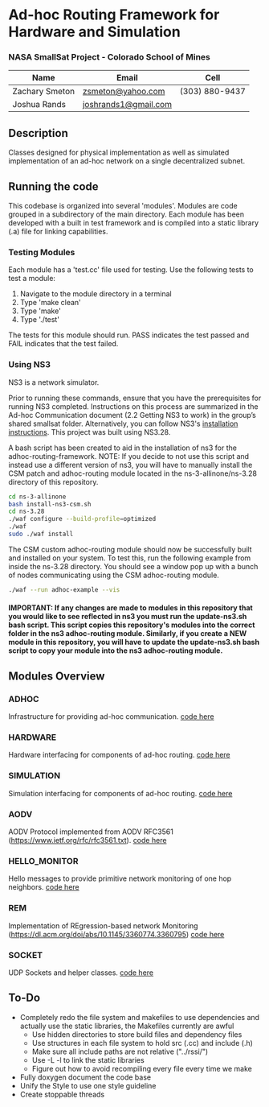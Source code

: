 # Ad-hoc Routing Framework for Hardware and Simulation

### NASA SmallSat Project - Colorado School of Mines

Name | Email | Cell
--- | --- | ---
Zachary Smeton | zsmeton@yahoo.com | (303) 880-9437
Joshua Rands | joshrands1@gmail.com


## Description

Classes designed for physical implementation as well as simulated implementation of an ad-hoc network on a single decentralized subnet.

## Running the code

This codebase is organized into several 'modules'. Modules are code grouped in a subdirectory of the main directory. Each module has been developed with a built in test framework and is compiled into a static library (.a) file for linking capabilities. 

### Testing Modules

Each module has a 'test.cc' file used for testing. Use the following tests to test a module: 

1. Navigate to the module directory in a terminal
2. Type 'make clean'
3. Type 'make'
4. Type './test'

The tests for this module should run. PASS indicates the test passed and FAIL indicates that the test failed. 

### Using NS3

NS3 is a network simulator.

Prior to running these commands, ensure that you have the prerequisites for running NS3 completed. Instructions on this process are summarized in the Ad-hoc Communication document (2.2 Getting NS3 to work) in the group’s shared smallsat folder. Alternatively, you can follow NS3's [installation instructions](https://www.nsnam.org/wiki/Installation). This project was built using NS3.28.

A bash script has been created to aid in the installation of ns3 for the adhoc-routing-framework. NOTE: If you decide to not use this script and instead use a different version of ns3, you will have to manually install the CSM patch and adhoc-routing module located in the ns-3-allinone/ns-3.28 directory of this repository. 

```bash
cd ns-3-allinone
bash install-ns3-csm.sh
cd ns-3.28
./waf configure --build-profile=optimized
./waf
sudo ./waf install
```

The CSM custom adhoc-routing module should now be successfully built and installed on your system. To test this, run the following example from inside the ns-3.28 directory. You should see a window pop up with a bunch of nodes communicating using the CSM adhoc-routing module. 

```bash
./waf --run adhoc-example --vis
```

#### IMPORTANT: If any changes are made to modules in this repository that you would like to see reflected in ns3 you must run the update-ns3.sh bash script. This script copies this repository's modules into the correct folder in the ns3 adhoc-routing module. Similarly, if you create a NEW module in this repository, you will have to update the update-ns3.sh bash script to copy your module into the ns3 adhoc-routing module. 

## Modules Overview

### ADHOC

Infrastructure for providing ad-hoc communication. 
[code here](adhoc)

### HARDWARE

Hardware interfacing for components of ad-hoc routing.
[code here](hardware)

### SIMULATION

Simulation interfacing for components of ad-hoc routing.
[code here](simulation)

### AODV 

AODV Protocol implemented from AODV RFC3561 (https://www.ietf.org/rfc/rfc3561.txt).
[code here](aodv)

### HELLO_MONITOR

Hello messages to provide primitive network monitoring of one hop neighbors. 
[code here](hello_monitor)

### REM

Implementation of REgression-based network Monitoring (https://dl.acm.org/doi/abs/10.1145/3360774.3360795)
[code here](rem)

### SOCKET

UDP Sockets and helper classes. 
[code here](socket)

## To-Do
- Completely redo the file system and makefiles to use dependencies and actually use the static libraries, the Makefiles currently are awful
  - Use hidden directories to store build files and dependency files
  - Use structures in each file system to hold src (.cc) and include (.h)
  - Make sure all include paths are not relative ("../rssi/")
  - Use -L -l to link the static libraries
  - Figure out how to avoid recompiling every file every time we make
- Fully doxygen document the code base
- Unify the Style to use one style guideline
- Create stoppable threads
